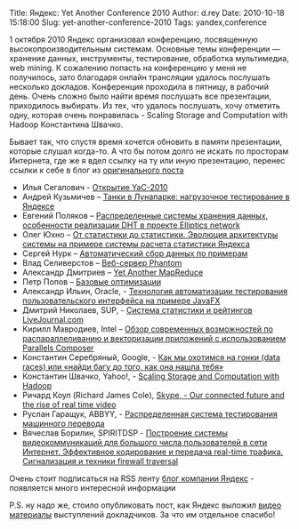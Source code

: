 Title: Яндекс: Yet Another Conference 2010
Author: d.rey
Date: 2010-10-18 15:18:00
Slug: yet-another-conference-2010
Tags: yandex,conference

1 октября 2010 Яндекс организовал конференцию, посвященную высокопроизводительным системам. Основные темы конференции — хранение данных, инструменты, тестирование, обработка мультимедиа, web mining. К сожалению попасть на конференцию у меня не получилось, зато благодаря онлайн трансляции удалось послушать несколько докладов. Конференция проходила в пятницу, в рабочий день. Очень сложно было найти время послушать все презентации, приходилось выбирать. Из тех, что удалось послушать, хочу отметить одну, которая очень понравилась - Scaling Storage and Computation with Hadoop Константина Швачко.

Бывает так, что спустя время хочется обновить в памяти презентации, которые слушал когда-то. А что бы потом долго не искать по просторам Интернета, где же я вдел ссылку на ту или иную презентацию, перенес ссылки к себе в блог из [оригинального поста](http://clubs.ya.ru/company/replies.xml?item_no=30229)

- Илья Сегалович - [Открытие YaC-2010](http://narod.ru/disk/25824698000/_Ilya_Segalovich_Otkrytie_YaC2010.pdf.html)
- Андрей Кузьмичев – [Танки в Лунапарке: нагрузочное тестирование в Яндексе](http://narod.ru/disk/25824693000/_Andrey_Kuzmichev_Lunapark.pdf.html)
- Евгений Поляков – [Распределенные системы хранения данных, особенности реализации DHT в проекте Elliptics network](http://narod.ru/disk/25824696000/_Evgeniy_Polyakov_Elliptics_network.pdf.html)
- Олег Юхно – [От статистики до статистики. Эволюция архитектуры системы на примере системы расчета статистики Яндекса](http://narod.ru/disk/25824699000/_Oleg_Ukhno_ot_statistiki_do_statistiki.pdf.html)
- Сергей Нурк – [Автоматический сбор данных по примерам](http://narod.ru/disk/25824717000/_Sergey_Nurk_AutoExtraction_By_Example.pdf.html)
- Влад Селиверстов – [Веб-сервер Phantom](http://narod.ru/disk/25824718000/_Vlad_Seliverstov_Web-server%20Phantom.pdf.html)
- Александр Дмитриев – [Yet Another MapReduce](http://prezi.com/p4uipwixfd4p/)
- Петр Попов – [Базовые оптимизации](http://prezi.com/w9lyxnmem_4c/basic-optimizations/)
- Александр Ильин, Oracle, - [Технология автоматизации тестирования пользовательского интерфейса на примере JavaFX](http://narod.ru/disk/25824721000/Alex_Iline_Oracle_UITestAutomitonOnFX.pdf.html)
- Дмитрий Николаев, SUP, - [Система статистики и рейтингов LiveJournal.com](http://narod.ru/disk/25824722000/Dmitry_Nikolaev_SUP_Statistika_LJ.pdf.html)
- Кирилл Мавродиев, Intel – [Обзор современных возможностей по распараллеливанию и векторизации приложений с использованием Parallels Composer](http://narod.ru/disk/25824723000/Kirill_Mavrodiev_Intel_IPS2011overviewYandex.pdf.html)
- Константин Серебряный, Google, - [Как мы охотимся на гонки (data races) или «найди багу до того, как она нашла тебя»](http://narod.ru/disk/25824725000/Kostya_Serebriany_Google_ThreadSanitizerSlides.pdf.html)
- Константин Швачко, Yahoo!, - [Scaling Storage and Computation with Hadoop](http://narod.ru/disk/25824729000/Kostya_Shvachko_Yahoo_Hadoop.pdf.html)
- Ричард Коул (Richard James Cole), [Skype, - Our connected future and the rise of real time video](http://narod.ru/disk/25824731000/Richard_Cole_Skype_SkypeKit.pdf.html)
- Руслан Гаращук, ABBYY, - [Распределенная система тестирования машинного перевода](http://narod.ru/disk/25824734000/Ruslan_Garashuk_ABBYY_Sistema_testirovaniya_mash_perevoda.pdf.html)
- Вячеслав Борилин, SPIRITDSP - [Построение системы видеокоммуникаций для большого числа пользователей в сети Интернет. Эффективное кодирование и передача real-time трафика. Сигнализация и техники firewall traversal](http://narod.ru/disk/25824735000/Slava_Borilin_SPIRIT_Sistema_video.pdf.html)

Очень стоит подписаться на RSS ленту [блог компании Яндекс](http://clubs.ya.ru/company/) - появляется много интересной информации

P.S. ну надо же, стоило опубликовать пост, как Яндекс выложил [видео материалы](http://company.yandex.ru/public/yac/materials.xml) выступлений докладчиков. За что им отдельное спасибо!


